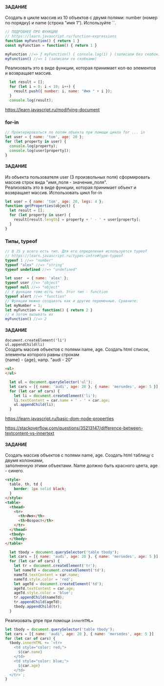#### ЗАДАНИЕ
Создать в цикле массив из 10 объектов с двумя полями: number (номер по порядку) и name (строка "имя 1"). Используйте ``.

```js
// ПОДРОБНЕЕ ПРО ФУНКЦИИ
// https://learn.javascript.ru/function-expressions
function myFunction() { return 1 }
const myFunction = function() { return 1 }

myFunction //=> ƒ myFunction() { console.log(1) } (записали без скобок)
myFunction() //=> 1 (записали со скобками)
```

Реализовать это в виде функции, которая принимает кол-во элементов и возвращает массив.

```js
  let result = [];
  for (let i = 0; i < 10; i++) {
    result.push({ number: i, name: "Имя " + i });
  }
  console.log(result);
```

https://learn.javascript.ru/modifying-document

### for-in
```js
// Проитерироваться по полям объекта при помощи цикла for ... in
let user = { name: 'tom', age: 20 };
for (let property in user) {
  console.log(property);
  console.log(user[property]);
}
```
#### ЗАДАНИЕ

Из объекта пользователя user (3 произвольных поля) сформировать массив строк вида "имя_поля - значение_поля". \
Реализовать это в виде функции, которая принимает объект и возвращает массив. Использовать цикл for-in

```js
let user = { name: 'tom', age: 20, legs: 4 };
function getProperties(object) {
  let result = [];
  for (let property in user) {
    result[result.length] = property + ' - ' + user[property];
  }
}
```

### Типы, typeof
```js
// В JS у всего есть тип. Для его определения используется typeof
// https://learn.javascript.ru/types-intro#type-typeof
typeof 1 //=> "number"
typeof "alex" //=> "string"
typeof undefined //=> "undefined"

let user  = { name: 'alex' };
typeof user //=> "object"
typeof null //=> "object"
// У функции тоже есть тип. Этот тип - function
typeof alert //=> "function"
// Функции можно создавать как и другие переменные. Сравните:
let myNumber = 1;
let myFunction = function() { return 2 }
// и потом вызывать их
myFunction() //=> 2
```

#### ЗАДАНИЕ
`document.createElement('li')` \
`ul.appendChild(li)` \
Создать массив объектов с полями name, age. Создать html список, элементы которого равны строкам \
{name} - {age}, напр. "audi - 20"

```html
<ul>
</ul>
```

```js
  let ul = document.querySelector('ul');
  let cars = [{ name: 'audi', age: 20 }, { name: 'mersedes', age: 5 }]
  for (let car of cars) {
    let li = document.createElement('li');
    li.textContent = car.name + ' - ' + car.age;
    ul.appendChild(li);
  }
```

https://learn.javascript.ru/basic-dom-node-properties

https://stackoverflow.com/questions/35213147/difference-between-textcontent-vs-innertext

#### ЗАДАНИЕ
Создать массив объектов с полями name, age. Создать html таблицу с двумя колонками, \
заполненную этими объектами. Name должно быть красного цвета, age - синего.

```html
<style>
  table, th, td {
    border: 1px solid black;
  }
</style>
<table>
  <thead>
    <tr>
      <th>Имя</th>
      <th>Возраст</th>
    </tr>
  </thead>
  <tbody>
  </tbody>
</table>
```

```js
  let tbody = document.querySelector('table tbody');
  let cars = [{ name: 'audi', age: 20 }, { name: 'mersedes', age: 5 }]
  for (let car of cars) {
    let tr = document.createElement('tr');
    let nameTd = document.createElement('td');
    nameTd.textContent = car.name;
    nameTd.style.color = 'red';
    let ageTd = document.createElement('td');
    ageTd.textContent = car.age;
    ageTd.style.color = 'blue';
    tr.appendChild(nameTd);
    tr.appendChild(ageTd);
    tbody.appendChild(tr);
  }
```

Реализовать gпре при помощи `innerHTML=`

```js
let tbody = document.querySelector('table tbody');
let cars = [{ name: 'audi', age: 20 }, { name: 'mersedes', age: 5 }]
for (let car of cars) {
  tbody.innerHTML += `<tr>
    <td style="color: red;">
      ${car.name}
    </td>
    <td style="color: blue;">
      ${car.age}
    </td>
  </tr>`;
}
```
